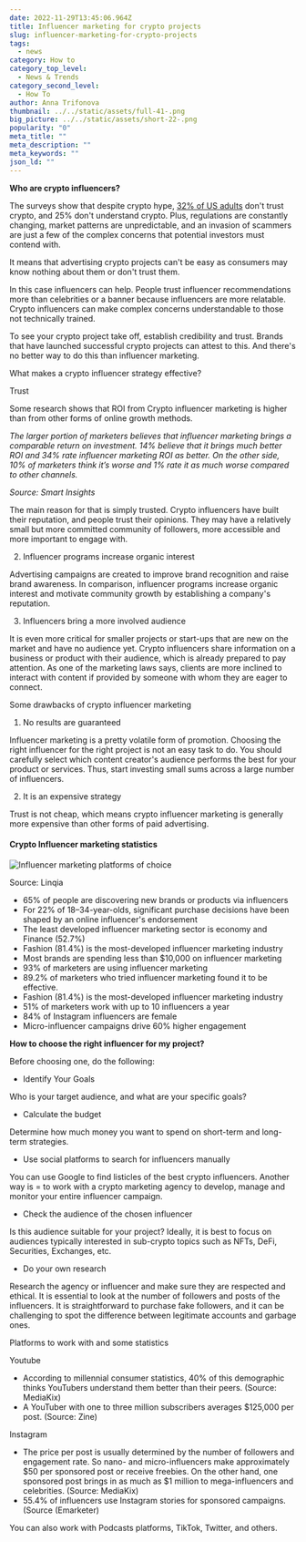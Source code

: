 ```yaml
---
date: 2022-11-29T13:45:06.964Z
title: Influencer marketing for crypto projects
slug: influencer-marketing-for-crypto-projects
tags:
  - news
category: How to
category_top_level:
  - News & Trends
category_second_level:
  - How To
author: Anna Trifonova
thumbnail: ../../static/assets/full-41-.png
big_picture: ../../static/assets/short-22-.png
popularity: "0"
meta_title: ""
meta_description: ""
meta_keywords: ""
json_ld: ""
---
```

**Who are crypto influencers?**

The surveys show that despite crypto hype, [32% of US adults](https://www.insiderintelligence.com/content/many-us-adults-dont-trust-cryptocurrency) don't trust crypto, and 25% don't understand crypto. Plus, regulations are constantly changing, market patterns are unpredictable, and an invasion of scammers are just a few of the complex concerns that potential investors must contend with.

It means that advertising crypto projects can't be easy as consumers may know nothing about them or don't trust them.

In this case influencers can help. People trust influencer recommendations more than celebrities or a banner because influencers are more relatable. Crypto influencers can make complex concerns understandable to those not technically trained. 

To see your crypto project take off, establish credibility and trust. Brands that have launched successful crypto projects can attest to this. And there's no better way to do this than influencer marketing. 

What makes a crypto influencer strategy effective? 

Trust 

Some research shows that ROI from Crypto influencer marketing is higher than from other forms of online growth methods.

*The larger portion of marketers believes that influencer marketing brings a comparable return on investment. 14% believe that it brings much better ROI and 34% rate influencer marketing ROI as better. On the other side, 10% of marketers think it’s worse and 1% rate it as much worse compared to other channels.*

*Source: Smart Insights*

The main reason for that is simply trusted. Crypto influencers have built their reputation, and people trust their opinions. They may have a relatively small but more committed community of followers, more accessible and more important to engage with.

2. Influencer programs increase organic interest

Advertising campaigns are created to improve brand recognition and raise brand awareness. In comparison, influencer programs increase organic interest and motivate community growth by establishing a company's reputation. 

3. Influencers bring a more involved audience 

It is even more critical for smaller projects or start-ups that are new on the market and have no audience yet. Crypto influencers share information on a business or product with their audience, which is already prepared to pay attention. As one of the marketing laws says, clients are more inclined to interact with content if provided by someone with whom they are eager to connect. 

Some drawbacks of crypto influencer marketing

1. No results are guaranteed 

Influencer marketing is a pretty volatile form of promotion. Choosing the right influencer for the right project is not an easy task to do. You should carefully select which content creator's audience performs the best for your product or services. Thus, start investing small sums across a large number of influencers. 

2. It is an expensive strategy 

Trust is not cheap, which means crypto influencer marketing is generally more expensive than other forms of paid advertising. 

#### Crypto Influencer marketing statistics

![Influencer marketing platforms of choice](https://lh6.googleusercontent.com/6rRR7sT_Q6lGs3fcR9aJdBc0ViKqzqbwPApKug9EUCklH1ipmJYuoc8LuTVVxG2fh4eIrJotX65QEaabdo5uPmhCO7KATQWhLQVFgF1Jyjmdp4WmkZGHJgrzEvqoZZrtWQP4HMm6qXCIDnezXhP5MVeTf2s1aHhD0SDD3DVsCpd7jWE8XDXh8TKN7JDPew "Influencer marketing platforms of choice")

Source: Linqia 

* 65% of people are discovering new brands or products via influencers
* For 22% of 18–34-year-olds, significant purchase decisions have been shaped by an online influencer's endorsement
* The least developed influencer marketing sector is economy and Finance (52.7%)
* Fashion (81.4%) is the most-developed influencer marketing industry
* Most brands are spending less than $10,000 on influencer marketing
* 93% of marketers are using influencer marketing
* 89.2% of marketers who tried influencer marketing found it to be effective.
* Fashion (81.4%) is the most-developed influencer marketing industry
* 51% of marketers work with up to 10 influencers a year
* 84% of Instagram influencers are female
* Micro-influencer campaigns drive 60% higher engagement

**How to choose the right influencer for my project?**

Before choosing one, do the following: 

* Identify Your Goals

Who is your target audience, and what are your specific goals? 

* Calculate the budget 

Determine how much money you want to spend on short-term and long-term strategies. 

* Use social platforms to search for influencers manually

You can use Google to find listicles of the best crypto influencers. Another way is = to work with a crypto marketing agency to develop, manage and monitor your entire influencer campaign.

* Check the audience of the chosen influencer

Is this audience suitable for your project? Ideally, it is best to focus on audiences typically interested in sub-crypto topics such as NFTs, DeFi, Securities, Exchanges, etc.

* Do your own research

Research the agency or influencer and make sure they are respected and ethical. It is essential to look at the number of followers and posts of the influencers. It is straightforward to purchase fake followers, and it can be challenging to spot the difference between legitimate accounts and garbage ones.

Platforms to work with and some statistics

Youtube 

* According to millennial consumer statistics, 40% of this demographic thinks YouTubers understand them better than their peers. (Source: MediaKix)
* A YouTuber with one to three million subscribers averages $125,000 per post. (Source: Zine)

Instagram 

* The price per post is usually determined by the number of followers and engagement rate. So nano- and micro-influencers make approximately $50 per sponsored post or receive freebies. On the other hand, one sponsored post brings in as much as $1 million to mega-influencers and celebrities. (Source: MediaKix)
* 55.4% of influencers use Instagram stories for sponsored campaigns. (Source (Emarketer)

You can also work with Podcasts platforms, TikTok, Twitter, and others.
